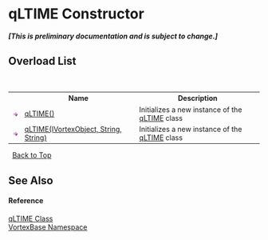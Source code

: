 # qLTIME Constructor 
 _**\[This is preliminary documentation and is subject to change.\]**_


## Overload List
&nbsp;<table><tr><th></th><th>Name</th><th>Description</th></tr><tr><td>![Public method](media/pubmethod.gif "Public method")</td><td><a href="M_VortexBase_qLTIME__ctor.md">qLTIME()</a></td><td>
Initializes a new instance of the <a href="T_VortexBase_qLTIME.md">qLTIME</a> class</td></tr><tr><td>![Public method](media/pubmethod.gif "Public method")</td><td><a href="M_VortexBase_qLTIME__ctor_1.md">qLTIME(IVortexObject, String, String)</a></td><td>
Initializes a new instance of the <a href="T_VortexBase_qLTIME.md">qLTIME</a> class</td></tr></table>&nbsp;
<a href="#qltime-constructor">Back to Top</a>

## See Also


#### Reference
<a href="T_VortexBase_qLTIME.md">qLTIME Class</a><br /><a href="N_VortexBase.md">VortexBase Namespace</a><br />